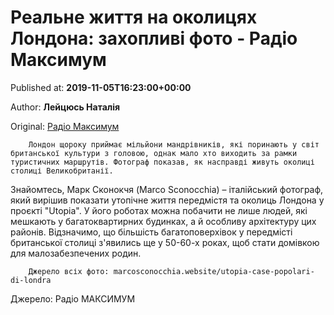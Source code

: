 
# Реальне життя на околицях Лондона: захопливі фото - Радіо Максимум

Published at: **2019-11-05T16:23:00+00:00**

Author: **Лейцюсь Наталія**

Original: [Радіо Максимум](https://maximum.fm/realne-zhittya-na-okolicyah-londona-zahoplivi-foto_n169110)


        Лондон щороку приймає мільйони мандрівників, які поринають у світ британської культури з головою, однак мало хто виходить за рамки туристичних маршрутів. Фотограф показав, як насправді живуть околиці столиці Великобританії.
      
Знайомтесь, Марк Сконокчя (Marco Sconocchia) – італійський фотограф, який вирішив показати утопічне життя передмістя та околиць Лондона у проєкті "Utopia". У його роботах можна побачити не лише людей, які мешкають у багатоквартирних будинках, а й особливу архітектуру цих районів.
Відзначимо, що більшість багатоповерхівок у передмісті британської столиці з'явились ще у 50-60-х роках, щоб стати домівкою для малозабезпечених родин.

        Джерело всіх фото: marcosconocchia.website/utopia-case-popolari-di-londra
      
Джерело: Радіо МАКСИМУМ
